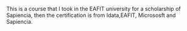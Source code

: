 This is a course that I took in the EAFIT university for a scholarship of Sapiencia, then the certification is from Idata,EAFIT, Micrososft and Sapiencia.
